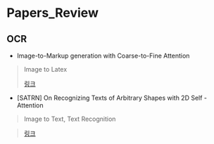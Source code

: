 # Papers_Review

## OCR
* Image-to-Markup generation with Coarse-to-Fine Attention
> Image to Latex
> 
> [링크](https://seminoh.oopy.io/c879c81f-45b4-4e27-a8da-1337bec86b38)

* [SATRN] On Recognizing Texts of Arbitrary Shapes with 2D Self -Attention
> Image to Text, Text Recognition

> [링크](https://seminoh.oopy.io/f79d2840-dc45-4582-a33d-98ea39a146bb)

